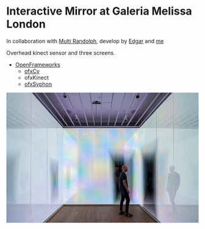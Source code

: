 # Interactive Mirror at Galeria Melissa London

In collaboration with [Multi Randolph](http://www.mutirandolph.com/projects/5441731), develop by [Edgar](https://www.github.com/aivuk) and [me](https://www.github.com/radames)

Overhead kinect sensor and three screens.

* [OpenFrameworks](http://openframeworks.cc/)
  * [ofxCv](https://github.com/kylemcdonald/ofxCv)
  * ofxKinect
  * [ofxSyphon](https://github.com/astellato/ofxSyphon)



<p align="center">
  <img src="imgs/img1.jpg"/>
</p>
